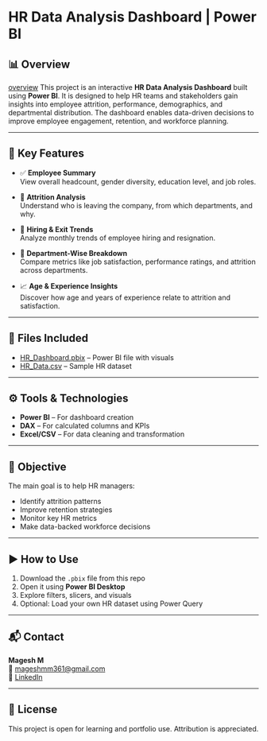 # HR Data Analysis Dashboard | Power BI

## 📊 Overview
[overview](SAVE_20250620_120224.jpg) 
This project is an interactive **HR Data Analysis Dashboard** built using **Power BI**. It is designed to help HR teams and stakeholders gain insights into employee attrition, performance, demographics, and departmental distribution. The dashboard enables data-driven decisions to improve employee engagement, retention, and workforce planning.

---

## 🧾 Key Features

- ✅ **Employee Summary**  
  View overall headcount, gender diversity, education level, and job roles.

- 🔄 **Attrition Analysis**  
  Understand who is leaving the company, from which departments, and why.

- 📅 **Hiring & Exit Trends**  
  Analyze monthly trends of employee hiring and resignation.

- 👥 **Department-Wise Breakdown**  
  Compare metrics like job satisfaction, performance ratings, and attrition across departments.

- 📈 **Age & Experience Insights**  
  Discover how age and years of experience relate to attrition and satisfaction.

---

## 📂 Files Included

- [HR_Dashboard.pbix](https://github.com/Magesh361/HR-data-analysis/blob/main/hr%20data.pbix) – Power BI file with visuals
- [HR_Data.csv](https://github.com/Magesh361/HR-data-analysis/blob/main/HR%20Data.xlsx) – Sample HR dataset

---

## ⚙️ Tools & Technologies

- **Power BI** – For dashboard creation
- **DAX** – For calculated columns and KPIs
- **Excel/CSV** – For data cleaning and transformation

---

## 🎯 Objective

The main goal is to help HR managers:
- Identify attrition patterns
- Improve retention strategies
- Monitor key HR metrics
- Make data-backed workforce decisions

---

## ▶️ How to Use

1. Download the `.pbix` file from this repo
2. Open it using **Power BI Desktop**
3. Explore filters, slicers, and visuals
4. Optional: Load your own HR dataset using Power Query

---

## 📬 Contact

**Magesh M**  
📧 mageshmm361@gmail.com  
🔗 [LinkedIn](https://www.linkedin.com/in/magesh-m-430374343)

---

## 📌 License

This project is open for learning and portfolio use. Attribution is appreciated.

